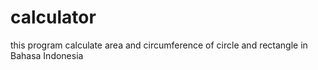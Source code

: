 # calculator
this program calculate area and circumference of circle and rectangle in Bahasa Indonesia
